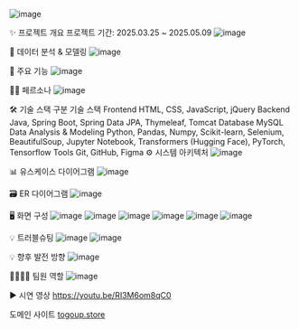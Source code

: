 ![image](https://github.com/user-attachments/assets/bd12f6f7-2b54-471c-8c14-25226a322acf)

✨ 프로젝트 개요
프로젝트 기간: 2025.03.25 ~ 2025.05.09
![image](https://github.com/user-attachments/assets/0ad87400-8844-4aaf-bc7f-9028569629ec)

💾 데이터 분석 & 모델링
![image](https://github.com/user-attachments/assets/b75deb77-327f-4e43-80c2-2ca96c9472dd)

🚀 주요 기능
![image](https://github.com/user-attachments/assets/44abbd97-e823-4dac-bc04-94274b8b7552)

🙍‍♂️ 페르소나
![image](https://github.com/user-attachments/assets/3e158939-73d4-4fc3-b2ec-080e062d4aa5)

🛠️ 기술 스택
구분	기술 스택
Frontend	HTML, CSS, JavaScript, jQuery
Backend	Java, Spring Boot, Spring Data JPA, Thymeleaf, Tomcat
Database	MySQL
Data Analysis & Modeling	Python, Pandas, Numpy, Scikit-learn, Selenium, BeautifulSoup, Jupyter Notebook, Transformers (Hugging Face), PyTorch, Tensorflow
Tools	Git, GitHub, Figma
⚙️ 시스템 아키텍처
![image](https://github.com/user-attachments/assets/333dfb3a-6779-4292-b056-61b4d3919e73)

📊 유스케이스 다이어그램
![image](https://github.com/user-attachments/assets/a9bcce72-e326-4213-b229-856f9a7c1853)


🗃️ ER 다이어그램
![image](https://github.com/user-attachments/assets/aeaa058e-4d06-453a-983e-ee5580d03af9)


🖥️ 화면 구성
![image](https://github.com/user-attachments/assets/97b7818e-c38d-4842-bb39-c032ad510f00)
![image](https://github.com/user-attachments/assets/136a664f-5bf9-4576-88bf-285288db9ee5)
![image](https://github.com/user-attachments/assets/9d9d2b5e-d72d-428c-a87e-2c7fec9f6bcd)
![image](https://github.com/user-attachments/assets/1c1bde1d-0301-4dcc-975e-2d493eac20ea)
![image](https://github.com/user-attachments/assets/4e3e3414-02ae-4c71-a1ac-65ba31472455)
![image](https://github.com/user-attachments/assets/18fdcf75-826a-45e8-b116-a78390e6aef6)


💡 트러블슈팅
![image](https://github.com/user-attachments/assets/4b063989-596c-4954-a926-7ea7fdabe2ff)
![image](https://github.com/user-attachments/assets/74bf30df-f921-4f92-8200-127c1da18439)

💡 향후 발전 방향
![image](https://github.com/user-attachments/assets/33af525e-2d50-4287-9820-b3320e297e38)

👨‍👩‍👧‍👦 팀원 역할
![image](https://github.com/user-attachments/assets/bdddf93f-b2a2-4927-98c8-8ee7a8b008ca)

▶️ 시연 영상
https://youtu.be/RI3M6om8qC0

도메인 사이트
[togoup.store](http://togoup.store/)

